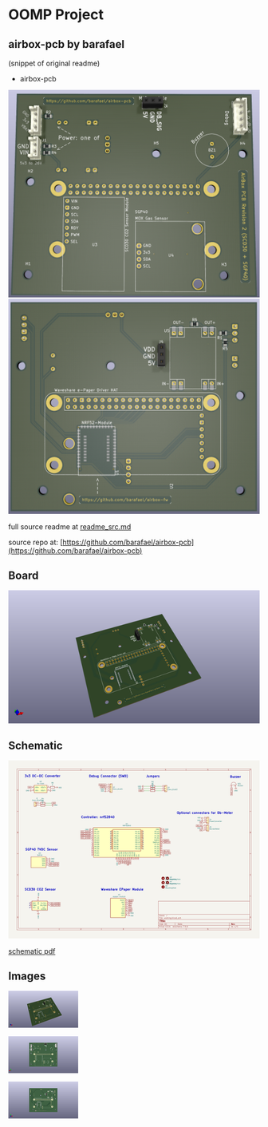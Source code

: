 # OOMP Project  
## airbox-pcb  by barafael  
  
(snippet of original readme)  
  
- airbox-pcb  
  
![front board render](https://github.com/barafael/airbox-pcb/blob/main/board-front.png?raw=true)  
![back board render](https://github.com/barafael/airbox-pcb/blob/main/board-back.png?raw=true)  
  
  full source readme at [readme_src.md](readme_src.md)  
  
source repo at: [https://github.com/barafael/airbox-pcb](https://github.com/barafael/airbox-pcb)  
## Board  
  
[![working_3d.png](working_3d_600.png)](working_3d.png)  
## Schematic  
  
[![working_schematic.png](working_schematic_600.png)](working_schematic.png)  
  
[schematic pdf](working_schematic.pdf)  
## Images  
  
[![working_3d.png](working_3d_140.png)](working_3d.png)  
  
[![working_3d_back.png](working_3d_back_140.png)](working_3d_back.png)  
  
[![working_3d_front.png](working_3d_front_140.png)](working_3d_front.png)  
